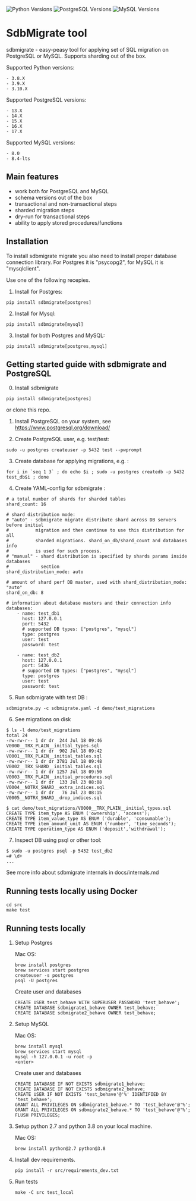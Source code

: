 ![Python Versions][python version badge]
![PostgreSQL Versions][postgresql version badge]
![MySQL Versions][mysql version badge]

# SdbMigrate tool

sdbmigrate - easy-peasy tool for applying set of SQL migration on PostgreSQL or MySQL. Supports sharding out of the box.


Supported Python versions:

    - 3.8.X
    - 3.9.X
    - 3.10.X


Supported PostgreSQL versions:

    - 13.X
    - 14.X
    - 15.X
    - 16.X
    - 17.X

Supported MySQL versions:

    - 8.0
    - 8.4-lts

## Main features

- work both for PostgreSQL and MySQL
- schema versions out of the box
- transactional and non-transactional steps
- sharded migration steps
- dry-run for transactional steps
- ability to apply stored procedures/functions

## Installation

To install sdbmigrate migrate you also need to install proper database connection library.
For Postgres it is "psycopg2", for MySQL it is "mysqlclient".

Use one of the following recepies.

1. Install for Postgres:
```
pip install sdbmigrate[postgres]
```
2. Install for Mysql:
```
pip install sdbmigrate[mysql]
```
3. Install for both Postgres and MySQL:
```
pip install sdbmigrate[postgres,mysql]
```

## Getting started guide with sdbmigrate and PostgreSQL

0. Install sdbmigrate

```
pip install sdbmigrate[postgres]
```

or clone this repo.

1. Install PostgreSQL on your system, see https://www.postgresql.org/download/

2. Create PostgreSQL user, e.g. test/test:

```
sudo -u postgres createuser -p 5432 test --pwprompt
```

3. Create database for applying migrations, e.g. :

```
for i in `seq 1 3` ; do echo $i ; sudo -u postgres createdb -p 5432 test_db$i ; done
```

4. Create YAML-config for sdbmigrate :

```
# a total number of shards for sharded tables
shard_count: 16

# shard distribution mode:
# "auto" - sdbmigrate migrate distribute shard across DB servers before initial
#          migration and then continue to use this distribution for all
#          sharded migrations. shard_on_db/shard_count and databases info
#          is used for such process.
# "manual" - shard distribution is specified by shards params inside databases
#            section
shard_distribution_mode: auto

# amount of shard perf DB master, used with shard_distribution_mode: "auto"
shard_on_db: 8

# information about database masters and their connection info
databases:
    - name: test_db1
      host: 127.0.0.1
      port: 5432
      # supported DB types: ["postgres", "mysql"]
      type: postgres
      user: test
      password: test

    - name: test_db2
      host: 127.0.0.1
      port: 5436
      # supported DB types: ["postgres", "mysql"]
      type: postgres
      user: test
      password: test

```

5. Run sdbmigrate with test DB :

```
sdbmigrate.py -c sdbmigrate.yaml -d demo/test_migrations
```

6. See migrations on disk

```
$ ls -l demo/test_migrations
total 24
-rw-rw-r-- 1 dr dr  244 Jul 18 09:46 V0000__TRX_PLAIN__initial_types.sql
-rw-rw-r-- 1 dr dr  902 Jul 18 09:42 V0001__TRX_PLAIN__initial_tables.sql
-rw-rw-r-- 1 dr dr 3781 Jul 18 09:48 V0002__TRX_SHARD__initial_tables.sql
-rw-rw-r-- 1 dr dr 1257 Jul 18 09:50 V0003__TRX_PLAIN__initial_procedures.sql
-rw-rw-r-- 1 dr dr  133 Jul 23 08:08 V0004__NOTRX_SHARD__extra_indices.sql
-rw-rw-r-- 1 dr dr   76 Jul 23 08:15 V0005__NOTRX_SHARD__drop_indices.sql

$ cat demo/test_migrations/V0000__TRX_PLAIN__initial_types.sql
CREATE TYPE item_type AS ENUM ('ownership', 'access');
CREATE TYPE item_value_type AS ENUM ('durable', 'consumable');
CREATE TYPE item_amount_unit AS ENUM ('number', 'time_seconds');
CREATE TYPE operation_type AS ENUM ('deposit','withdrawal');

```

7. Inspect DB using psql or other tool:

```
$ sudo -u postgres psql -p 5432 test_db2
=# \d+
...
```

See more info about sdbmigrate internals in docs/internals.md

## Running tests locally using Docker

```
cd src
make test
```


## Running tests locally

1. Setup Postgres

    Mac OS:
    ```
    brew install postgres
    brew services start postgres
    createuser -s postgres
    psql -U postgres
    ```

    Create user and databases
    ```
    CREATE USER test_behave WITH SUPERUSER PASSWORD 'test_behave';
    CREATE DATABASE sdbmigrate1_behave OWNER test_behave;
    CREATE DATABASE sdbmigrate2_behave OWNER test_behave;
    ```

2. Setup MySQL

    Mac OS:
    ```
    brew install mysql
    brew services start mysql
    mysql -h 127.0.0.1 -u root -p
    <enter>
    ```

    Create user and databases
    ```
    CREATE DATABASE IF NOT EXISTS sdbmigrate1_behave;
    CREATE DATABASE IF NOT EXISTS sdbmigrate2_behave;
    CREATE USER IF NOT EXISTS 'test_behave'@'%' IDENTIFIED BY 'test_behave';
    GRANT ALL PRIVILEGES ON sdbmigrate1_behave.* TO 'test_behave'@'%';
    GRANT ALL PRIVILEGES ON sdbmigrate2_behave.* TO 'test_behave'@'%';
    FLUSH PRIVILEGES;
    ```

3. Setup python 2.7 and python 3.8 on your local machine.

    Mac OS:
    ```
    brew install python@2.7 python@3.8
    ```

4. Install dev requirements.
    ```
    pip install -r src/requirements_dev.txt
    ```

5. Run tests
    ```
    make -C src test_local
   ```

<!-- Badges -->
[python version badge]: https://img.shields.io/badge/python-3.8%20to%203.10-green.svg?style=plastic```
[postgresql version badge]: https://img.shields.io/badge/postgresql-13%20to%2017-darkgreen.svg?style=plastic```
[mysql version badge]: https://img.shields.io/badge/mysql-8.0%20to%208.4-darkgreen.svg?style=plastic```
